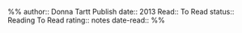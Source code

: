 %%
author:: Donna Tartt
Publish date:: 2013
Read:: To Read
status:: Reading To Read
rating:: 
notes 
date-read::
%%